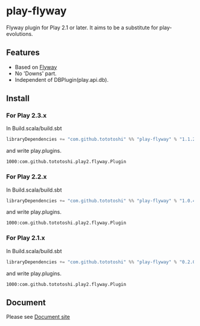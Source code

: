 # play-flyway

Flyway plugin for Play 2.1 or later. It aims to be a substitute for play-evolutions.

## Features

 - Based on [Flyway](http://flywaydb.org/)
 - No 'Downs' part.
 - Independent of DBPlugin(play.api.db).

## Install

### For Play 2.3.x
In Build.scala/build.sbt

```scala
libraryDependencies += "com.github.tototoshi" %% "play-flyway" % "1.1.2"
```

and write play.plugins.

```
1000:com.github.tototoshi.play2.flyway.Plugin
```

### For Play 2.2.x
In Build.scala/build.sbt

```scala
libraryDependencies += "com.github.tototoshi" %% "play-flyway" % "1.0.4"
```

and write play.plugins.

```
1000:com.github.tototoshi.play2.flyway.Plugin
```

### For Play 2.1.x
In Build.scala/build.sbt

```scala
libraryDependencies += "com.github.tototoshi" %% "play-flyway" % "0.2.0"
```

and write play.plugins.

```
1000:com.github.tototoshi.play2.flyway.Plugin
```

## Document

Please see [Document site](http://tototoshi.github.io/play-flyway/)
